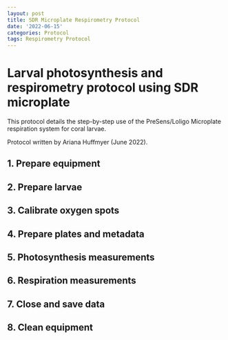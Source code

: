 ```yaml
---
layout: post
title: SDR Microplate Respirometry Protocol
date: '2022-06-15'
categories: Protocol
tags: Respirometry Protocol
---
```


# **Larval photosynthesis and respirometry protocol using SDR microplate**  

This protocol details the step-by-step use of the PreSens/Loligo Microplate respiration system for coral larvae.  

Protocol written by Ariana Huffmyer (June 2022).  

## 1. Prepare equipment  


## 2. Prepare larvae   


## 3. Calibrate oxygen spots 


## 4. Prepare plates and metadata  


## 5. Photosynthesis measurements 


## 6. Respiration measurements  


## 7. Close and save data  


## 8. Clean equipment  

